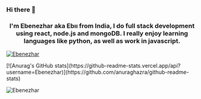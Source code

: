 ### Hi there 👋 

<h3 align="center">I'm Ebenezhar aka Ebıı from India, I do full stack development using react, node.js and mongoDB. I really enjoy learning languages like python, as well as work in javascript.</h3>

<p align="left"> <a href="https://github.com/ryo-ma/github-profile-trophy"><img src="https://github-profile-trophy.vercel.app/?username=Ebenezhar" alt="Ebenezhar" /></a> </p>
[![Anurag's GitHub stats](https://github-readme-stats.vercel.app/api?username=Ebenezhar)](https://github.com/anuraghazra/github-readme-stats)
<p><img align="center" src="https://github-readme-streak-stats.herokuapp.com/?user=Ebenezhar" alt="Ebenezhar" /></p>

